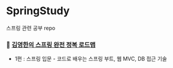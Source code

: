 # SpringStudy
스프링 관련 공부 repo


### 🌱 [김영한의 스프링 완전 정복 로드맵](https://www.inflearn.com/roadmaps/373)
 * 1편 : 스프링 입문 - 코드로 배우는 스프링 부트, 웹 MVC, DB 접근 기술
 
 
